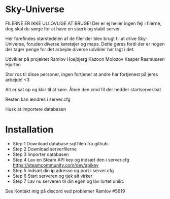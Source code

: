 # Sky-Universe

FILERNE ER IKKE ULLOVLIGE AT BRUGE! 
Der er ej heller ingen fejl i filerne, dog skal du sørge for at have en stærk og stabil server.

Her forefindes størstedelen af de filer der blev brugt til at drive Sky-Universe, foruden diverse køretøjer og maps.
Dette gøres fordi der er nogen der tager penge for det arbejde diverse udvikler har lagt i det.


Udvikler på projektet
Ramlov
Hoejbjerg
Kazoon
Molozov
Kasper Rasmussen
Hjorten

Stor ros til disse personer, ingen fortjener at andre har fortjenest på jeres arbejde! <3

Alt er sat op og klar til at køre.
Åben den cmd fil der hedder startserver.bat

Resten kan ændres i server.cfg

Husk at importere databasen


# Installation
* Step 1 Download database sql filen fra github.
* Step 2 Download serverfilerne
* Step 3 Importer databasen
* Step 4 Lav en Steam API key og indsæt den i server.cfg https://steamcommunity.com/dev/apikey
* Step 5 Indsæt din ip adresse og port i server.cfg
* Step 6 Start serveren og tjek alt virker
* Step 7 Lav nu serveren til din egen og lav lortet unikt.


Ses
Kontakt mig på discord ved problemer
Ramlov #5619
